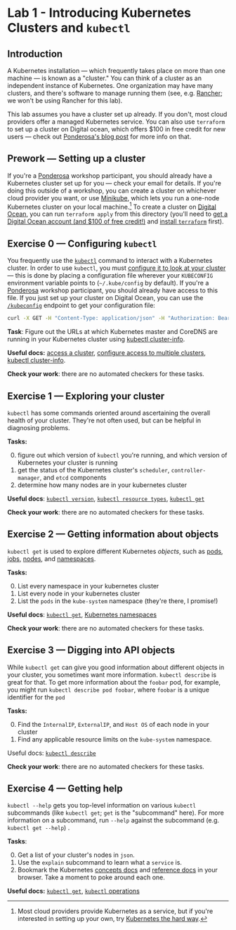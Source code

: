 # Lab 1 - Introducing Kubernetes Clusters and `kubectl`

## Introduction

A Kubernetes installation — which frequently takes place on more than one machine — is known as a "cluster." You can think of a cluster as an independent instance of Kubernetes. One organization may have many clusters, and there's software to manage running them (see, e.g. [Rancher](https://rancher.com/); we won't be using Rancher for this lab).

This lab assumes you have a cluster set up already. If you don't, most cloud providers offer a managed Kubernetes service. You can also use `terraform` to set up a cluster on Digital ocean, which offers $100 in free credit for new users — check out [Ponderosa's blog post]() for more info on that.

## Prework — Setting up a cluster

If you're a [Ponderosa](https://ponderosa.io) workshop participant, you should already have a Kubernetes cluster set up for you — check your email for details. If you're doing this outside of a workshop, you can create a cluster on whichever cloud provider you want, or use [Minikube](https://kubernetes.io/docs/setup/minikube/), which lets you run a one-node Kubernetes cluster on your local machine.[^0]  To create a cluster on [Digital Ocean](https://www.digitalocean.com/), you can run `terraform apply` from this directory (you'll need to [get a Digital Ocean account (and $100 of free credit!)](https://try.digitalocean.com/performance/) and [install `terraform`](https://learn.hashicorp.com/terraform/getting-started/install.html) first).

## Exercise 0 — Configuring `kubectl`

You frequently use the [`kubectl`](https://kubernetes.io/docs/reference/kubectl/overview/) command to interact with a Kubernetes cluster. In order to use `kubectl`, you must [configure it to look at your cluster](https://kubernetes.io/docs/tasks/access-application-cluster/configure-access-multiple-clusters/) — this is done by placing a configuration file wherever your `KUBECONFIG` environment variable points to (`~/.kube/config` by default). If you're a [Ponderosa](https://ponderosa.io) workshop participant, you should already have access to this file. If you just set up your cluster on Digital Ocean, you can use the [`/kubeconfig`](https://developers.digitalocean.com/documentation/v2/#retrieve-the-kubeconfig-for-a-kubernetes-cluster) endpoint to get your configuration file:

```bash
curl -X GET -H "Content-Type: application/json" -H "Authorization: Bearer mycooldigitaloceantoken" "https://api.digitalocean.com/v2/kubernetes/clusters/mycoolclusterid/kubeconfig" > ~/.kube/config)
```

**Task**: Figure out the URLs at which Kubernetes master and CoreDNS are running in your Kubernetes cluster using [kubectl cluster-info](https://kubernetes.io/docs/reference/generated/kubectl/kubectl-commands#cluster-info). 

**Useful docs:** [access a cluster](https://kubernetes.io/docs/tasks/access-application-cluster/access-cluster/), [configure access to multiple clusters](https://kubernetes.io/docs/tasks/access-application-cluster/configure-access-multiple-clusters/), [kubectl cluster-info](https://kubernetes.io/docs/reference/generated/kubectl/kubectl-commands#cluster-info).

**Check your work**: there are no automated checkers for these tasks.

## Exercise 1 — Exploring your cluster

`kubectl` has some commands oriented around ascertaining the overall health of your cluster. They're not often used, but can be helpful in diagnosing problems.

**Tasks:** 

0. figure out which version of `kubectl` you're running, and which version of Kubernetes your cluster is running
1. get the status of the Kubernetes cluster's `scheduler`, `controller-manager`, and `etcd` components
2. determine how many nodes are in your kubernetes cluster

**Useful docs**: [`kubectl version`](https://kubernetes.io/docs/reference/generated/kubectl/kubectl-commands#version), [`kubectl resource types`](https://kubernetes.io/docs/reference/kubectl/overview/#resource-types), [`kubectl get`](https://kubernetes.io/docs/reference/generated/kubectl/kubectl-commands#get)

**Check your work**: there are no automated checkers for these tasks.

## Exercise 2 — Getting information about objects

`kubectl get` is used to explore different Kubernetes *objects*, such as [pods](https://kubernetes.io/docs/concepts/workloads/pods/pod/), [jobs](https://kubernetes.io/docs/concepts/workloads/controllers/jobs-run-to-completion/), [nodes](https://kubernetes.io/docs/concepts/architecture/nodes/), and [namespaces](https://kubernetes.io/docs/concepts/overview/working-with-objects/namespaces/).

**Tasks:** 

0. List every namespace in your kubernetes cluster
1. List every node in your kubernetes cluster
2. List the `pods` in the `kube-system` namespace (they're there, I promise!) 

**Useful docs**: [`kubectl get`](https://kubernetes.io/docs/reference/generated/kubectl/kubectl-commands#get), [Kubernetes namespaces](https://kubernetes.io/docs/concepts/overview/working-with-objects/namespaces/)

**Check your work**: there are no automated checkers for these tasks.

## Exercise 3 — Digging into API objects

While `kubectl get` can give you good information about different objects in your cluster, you sometimes want more information. `kubectl describe` is great for that. To get more information about the `foobar` pod, for example, you might run `kubectl describe pod foobar`, where `foobar` is a unique identifier for the `pod`

**Tasks:**

0. Find the `InternalIP`, `ExternalIP`, and `Host OS` of each node in your cluster
1. Find any applicable resource limits on the `kube-system` namespace. 

Useful docs: [`kubectl describe`](https://kubernetes.io/docs/reference/generated/kubectl/kubectl-commands#describe)

**Check your work**: there are no automated checkers for these tasks.

## Exercise 4 — Getting help

`kubectl --help` gets you top-level information on various `kubectl` subcommands (like `kubectl get`; `get` is the "subcommand" here). For more information on a subcommand, run `--help` against the subcommand (e.g. `kubectl get --help`) .

**Tasks**:

0. Get a list of your cluster's nodes in `json`.
1. Use the `explain` subcommand to learn what a `service` is. 
2. Bookmark the Kubernetes [concepts docs](https://kubernetes.io/docs/concepts/) and [reference docs](https://kubernetes.io/docs/reference/#api-reference) in your browser. Take a moment to poke around each one.

**Useful docs:** [`kubectl get`](https://kubernetes.io/docs/reference/generated/kubectl/kubectl-commands#get), [`kubectl` operations](https://kubernetes.io/docs/reference/kubectl/overview/#operations)

[^0]: Most cloud providers provide Kubernetes as a service, but if you're interested in setting up your own, try [Kubernetes the hard way](https://github.com/kelseyhightower/kubernetes-the-hard-way). 